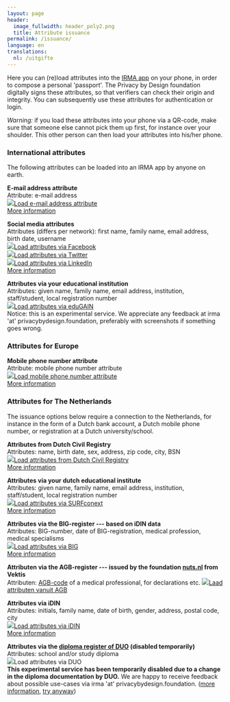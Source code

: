 ```yaml
---
layout: page
header:
  image_fullwidth: header_poly2.png
  title: Attribute issuance
permalink: /issuance/
language: en
translations:
  nl: /uitgifte
---
```


<style type="text/css">
  article a.button {
    margin-bottom: 0.5rem;
    margin-top: 0.5rem;
    background-color: #568099;
  }
  article a img {
    height: 1.75rem;
    padding-right: 1rem;
  }
</style>

Here you can (re)load attributes into the [IRMA app](/download-en) on your
phone, in order to compose a personal 'passport'.  The Privacy by
Design foundation digitally signs these attributes, so that verifiers
can check their origin and integrity. You can subsequently use these
attributes for authentication or login.

*Warning:* if you load these attributes into your phone via a QR-code,
make sure that someone else cannot pick them up first, for instance
over your shoulder. This other person can then load your attributes
into his/her phone.

### International attributes

The following attributes can be loaded into an IRMA app by anyone on earth.

**E-mail address attribute**  
Attribute: e-mail address  
<a class="button" href="/issuance/email">
<img src="/images/email.png">Load e-mail address attribute</a>  
[More information](/issuance-email)

**Social media attributes**  
Attributes (differs per network): first name, family name, email address, birth date, username  
<a class="button" href="/issuance/social/facebook">
<img src="/images/facebook.png">Load attributes via Facebook</a>  
<a class="button" href="/issuance/social/twitter">
<img src="/images/twitter.png">Load attributes via Twitter</a>  
<a class="button" href="/issuance/social/linkedin">
<img src="/images/linkedin.png">Load attributes via LinkedIn</a>  
[More information](/issuance-socialmedia)

**Attributes via your educational institution**  
Attributes: given name, family name, email address, institution, staff/student, local registration number  
<a class="button" href="/issuance/surfnet/edugain">
<img src="/images/edugain.png">Load attributes via eduGAIN</a>  
Notice: this is an experimental service. We appreciate any feedback at irma 'at' privacybydesign.foundation, preferably with screenshots if something goes wrong.

### Attributes for Europe

**Mobile phone number attribute**  
Attribute: mobile phone number attribute  
<a class="button" href="/issuance/phonenumber">
<img src="/images/mobile.png">Load mobile phone number attribute</a>  
[More information](/issuance-mobile)


### Attributes for The Netherlands

The issuance options below require a connection to the Netherlands,
for instance in the form of a Dutch bank account, a Dutch mobile phone
number, or registration at a Dutch university/school.

**Attributes from Dutch Civil Registry**  
Attributes: name, birth date, sex, address, zip code, city, BSN  
<a class="button" href="https://services.nijmegen.nl/irma/issue/start">
<img src="/images/nijmegen.png">Load attributes from Dutch Civil Registry</a>  
[More information](/issuance-brp)

**Attributes via your dutch educational institute**  
Attributes: given name, family name, email address, institution, staff/student, local registration number  
<a class="button" href="/issuance/surfnet?action=login">
<img src="/images/surfnet.png">Load attributes via SURFconext</a>  
[More information](/issuance-surfconext)

**Attributes via the BIG-register --- based on iDIN data**  
Attributes: BIG-number, date of BIG-registration, medical profession, medical specialisms  
<a class="button" href="/issuance/big">
<img src="/images/big.png">Load attributes via BIG</a>  
[More information](/issuance-big)

**Attributen via the AGB-register --- issued by the foundation [nuts.nl](https://nuts.nl) from Vektis**  
Attributen: [AGB-code](https://www.agbcode.nl/) of a medical professional, for declarations etc.
<a class="button" href="https://irma-agb.nuts.nl/">
<img src="/images/agb-code.gif">Laad attributen vanuit AGB</a>  

**Attributes via iDIN**  
Attributes: initials, family name, date of birth, gender, address, postal code, city  
<a class="button" href="/uitgifte/idin">
<img src="/images/idin.png">Load attributes via iDIN</a>  
[More information](/issuance-idin)

**Attributes via the [diploma register of DUO](https://duo.nl/particulier/diplomas/mijn-diplomas.jsp) (disabled temporarily)**    
Attributes: school and/or study diploma   
<a class="button" style="cursor: not-allowed;" disabled>
<img src="/images/diploma-logo.png">Load attributes via DUO</a>  
**This experimental service has been temporarily disabled due to a change in the diploma documentation by DUO.** We are happy to receive feedback about possible use-cases via irma 'at' privacybydesign.foundation. ([more information](/issuance-diploma), [try anyway](/uitgifte/diploma))